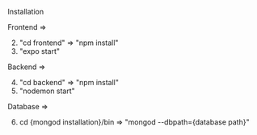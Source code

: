 Installation

Frontend =>

2) "cd frontend" => "npm install"
3) "expo start"

Backend =>

4) "cd backend" => "npm install"
5) "nodemon start"

Database =>

6) cd {mongod installation}/bin  => "mongod --dbpath={database path}"
